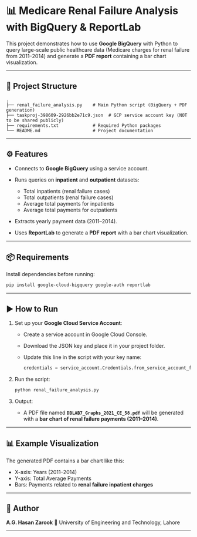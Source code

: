 # 📊 Medicare Renal Failure Analysis with BigQuery & ReportLab

This project demonstrates how to use **Google BigQuery** with Python to query large-scale public healthcare data (Medicare charges for renal failure from 2011–2014) and generate a **PDF report** containing a bar chart visualization.

---

## 📂 Project Structure

```
.
├── renal_failure_analysis.py    # Main Python script (BigQuery + PDF generation)
├── taskproj-398609-2926bb2e71c9.json  # GCP service account key (NOT to be shared publicly)
├── requirements.txt             # Required Python packages
└── README.md                    # Project documentation
```

---

## ⚙️ Features

* Connects to **Google BigQuery** using a service account.
* Runs queries on **inpatient** and **outpatient** datasets:

  * Total inpatients (renal failure cases)
  * Total outpatients (renal failure cases)
  * Average total payments for inpatients
  * Average total payments for outpatients
* Extracts yearly payment data (2011–2014).
* Uses **ReportLab** to generate a **PDF report** with a bar chart visualization.

---

## 📦 Requirements

Install dependencies before running:

```bash
pip install google-cloud-bigquery google-auth reportlab
```

---

## ▶️ How to Run

1. Set up your **Google Cloud Service Account**:

   * Create a service account in Google Cloud Console.
   * Download the JSON key and place it in your project folder.
   * Update this line in the script with your key name:

     ```python
     credentials = service_account.Credentials.from_service_account_file("your-key.json")
     ```

2. Run the script:

   ```bash
   python renal_failure_analysis.py
   ```

3. Output:

   * A PDF file named **`DBLAB7_Graphs_2021_CE_58.pdf`** will be generated with a **bar chart of renal failure payments (2011–2014)**.

---

## 📊 Example Visualization

The generated PDF contains a bar chart like this:

* X-axis: Years (2011–2014)
* Y-axis: Total Average Payments
* Bars: Payments related to **renal failure inpatient charges**

---



## 👤 Author

**A.G. Hasan Zarook**
📍 University of Engineering and Technology, Lahore

---
